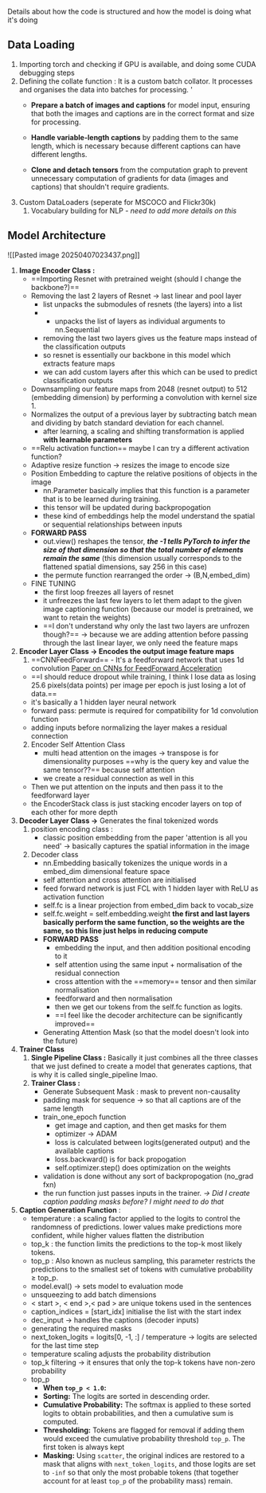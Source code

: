 Details about how the code is structured and how the model is doing what it's doing

## Data Loading
1. Importing torch and checking if GPU is available, and doing some CUDA debugging steps
2. Defining the collate function : It is a custom batch collator. It processes and organises the data into batches for processing. '
	- **Prepare a batch of images and captions** for model input, ensuring that both the images and captions are in the correct format and size for processing.
    
	- **Handle variable-length captions** by padding them to the same length, which is necessary because different captions can have different lengths.
    
	- **Clone and detach tensors** from the computation graph to prevent unnecessary computation of gradients for data (images and captions) that shouldn't require gradients.
3. Custom DataLoaders (seperate for MSCOCO and Flickr30k)
	1. Vocabulary building for NLP - *need to add more details on this*

## Model Architecture 
![[Pasted image 20250407023437.png]]

1. **Image Encoder Class :**  
	- ==Importing Resnet with pretrained weight (should I change the backbone?)== 
	- Removing the last 2 layers of Resnet -> last linear and pool layer 
		- list unpacks the submodules of resnets (the layers) into a list  
		- * unpacks the list of layers as individual arguments to nn.Sequential
		- removing the last two layers gives us the feature maps instead of the classification outputs
		- so resnet is essentially our backbone in this model which extracts feature maps
		- we can add custom layers after this which can be used to predict classification outputs
	- Downsampling our feature maps from 2048 (resnet output) to 512 (embedding dimension) by performing a convolution with kernel size 1. 
	-  Normalizes the output of a previous layer by subtracting batch mean and dividing by batch standard deviation for each channel. 
		- after learning, a scaling and shifting transformation is applied **with learnable parameters** 
	- ==Relu activation function== maybe I can try a different activation function?
	- Adaptive resize function -> resizes the image to encode size
	- Position Embedding to capture the relative positions of objects in the image
		- nn.Parameter basically implies that this function is a parameter that is to be learned during training. 
		- this tensor will be updated during backpropogation
		- these kind of embeddings help the model understand the spatial or sequential relationships between inputs
	- **FORWARD PASS**
		- out.view() reshapes the tensor, ***the -1 tells PyTorch to infer the size of that dimension so that the total number of elements remain the same*** (this dimension usually corresponds to the flattened spatial dimensions, say 256 in this case)
		- the permute function rearranged the order -> (B,N,embed_dim)
	- FINE TUNING
		- the first loop freezes all layers of resnet
		- it unfreezes the last few layers to let them adapt to the given image captioning function (because our model is pretrained, we want to retain the weights)
		- ==I don't understand why only the last two layers are unfrozen though?== -> because we are adding attention before passing through the last linear layer, we only need the feature maps
2. **Encoder Layer Class -> Encodes the output image feature maps** 
	1. ==CNNFeedForward== - It's a feedforward network that uses 1d convolution 
	   [Paper on CNNs for FeedForward Acceleration](https://arxiv.org/pdf/1412.5474)
	- ==I should reduce dropout while training, I think I lose data as losing 25.6 pixels(data points) per image per epoch is just losing a lot of data.== 
	- it's basically a 1 hidden layer neural network
	- forward pass: permute is required for compatibility for 1d convolution function
	- adding inputs before normalizing the layer makes a residual connection
	2. Encoder Self Attention Class 
		- multi head attention on the images -> transpose is for dimensionality purposes ==why is the query key and value the same tensor??== because self attention
		- we create a residual connection as well in this
	- Then we put attention on the inputs and then pass it to the feedforward layer
	- the EncoderStack class is just stacking encoder layers on top of each other for more depth 
3. **Decoder Layer Class ->** Generates the final tokenized words
	1. position encoding class :
		- classic position embedding from the paper 'attention is all you need' -> basically captures the spatial information in the image
	2. Decoder class
		- nn.Embedding basically tokenizes the unique words in a embed_dim dimensional feature space
		- self attention and cross attention are initialised 
		- feed forward network is just FCL with 1 hidden layer with ReLU as activation function
		- self.fc is a linear projection from embed_dim back to vocab_size
		- self.fc.weight = self.embedding.weight **the first and last layers basically perform the same function, so the weights are the same, so this line just helps in reducing compute**
		- **FORWARD PASS**
			- embedding the input, and then addition positional encoding to it
			- self attention using the same input + normalisation of the residual connection
			- cross attention with the ==memory== tensor and then similar normalisation
			- feedforward and then normalisation
			- then we get our tokens from the self.fc function as logits. 
			- ==I feel like the decoder architecture can be significantly improved==
		- Generating Attention Mask (so that the model doesn't look into the future)
4. **Trainer Class** 
	1. **Single Pipeline Class :** Basically it just combines all the three classes that we just defined to create a model that generates captions, that is why it is called single_pipeline lmao. 
	2. **Trainer Class :** 
		- Generate Subsequent Mask : mask to prevent non-causality
		- padding mask for sequence -> so that all captions are of the same length 
		- train_one_epoch function
			- get image and caption, and then get masks for them
			- optimizer -> ADAM
			- loss is calculated between logits(generated output) and the available captions
			- loss.backward() is for back propogation
			- self.optimizer.step() does optimization on the weights
		- validation is done without any sort of backpropogation (no_grad fxn)
		- the run function just passes inputs in the trainer. 
	*-> Did I create caption padding masks before? I might need to do that*
5. **Caption Generation Function** :
	- temperature : a scaling factor applied to the logits to control the randomness of predictions. lower values make predictions more confident, while higher values flatten the distribution
	- top_k : the function limits the predictions to the top-k most likely tokens. 
	- top_p : Also known as nucleus sampling, this parameter restricts the predictions to the smallest set of tokens with cumulative probability ≥ top_p.
	- model.eval() -> sets model to evaluation mode
	- unsqueezing to add batch dimensions
	- < start >, < end >,< pad > are unique tokens used in the sentences
	- caption_indices = [start_idx] initialise the list with the start index
	- dec_input -> handles the captions (decoder inputs)
	- generating the required masks
	- next_token_logits = logits[0, -1, :] / temperature -> logits are selected for the last time step 
	- temperature scaling adjusts the probability distribution
	- top_k filtering -> it ensures that only the top-k tokens have non-zero probability 
	- top_p 
		- **When `top_p < 1.0`:**
		- **Sorting:** The logits are sorted in descending order.
		- **Cumulative Probability:** The softmax is applied to these sorted logits to obtain probabilities, and then a cumulative sum is computed.
		- **Thresholding:** Tokens are flagged for removal if adding them would exceed the cumulative probability threshold `top_p`. The first token is always kept
		- **Masking:** Using `scatter`, the original indices are restored to a mask that aligns with `next_token_logits`, and those logits are set to `-inf` so that only the most probable tokens (that together account for at least `top_p` of the probability mass) remain.


